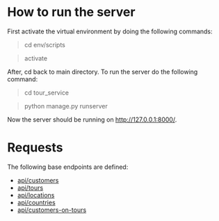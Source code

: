 # How to run the server

First activate the virtual environment by doing the following commands:


> cd env/scripts

> activate


After, cd back to main directory. To run the server do the following command:

> cd tour_service

> python manage.py runserver


Now the server should be running on <a  href="http://127.0.0.1:8000/">http://127.0.0.1:8000/</a>.


# Requests

The following base endpoints are defined:
<ul>
	<li><a  href="http://127.0.0.1:8000/api/customers">api/customers</a>
	<li><a  href="http://127.0.0.1:8000/api/tours">api/tours</a>
	<li><a  href="http://127.0.0.1:8000/api/locations">api/locations</a>
    <li><a  href="http://127.0.0.1:8000/api/countries">api/countries</a>
    <li><a  href="http://127.0.0.1:8000/api/customers-on-tours">api/customers-on-tours</a>
</ul>

